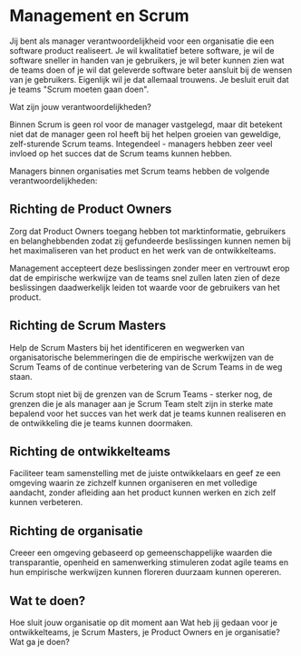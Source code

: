 # Management en Scrum

Jij bent als manager verantwoordelijkheid voor een organisatie 
die een software product realiseert.
Je wil kwalitatief betere software, 
je wil de software sneller in handen van je gebruikers,
je wil beter kunnen zien wat de teams doen
of je wil dat geleverde software beter aansluit bij de wensen van je gebruikers.
Eigenlijk wil je dat allemaal trouwens.
Je besluit eruit dat je teams "Scrum moeten gaan doen".

Wat zijn jouw verantwoordelijkheden?

Binnen Scrum is geen rol voor de manager vastgelegd, maar dit betekent niet dat de manager
geen rol heeft bij het helpen groeien van geweldige, zelf-sturende Scrum teams. 
Integendeel - managers hebben zeer veel invloed op het succes dat de Scrum teams kunnen hebben.

Managers binnen organisaties met Scrum teams hebben de volgende verantwoordelijkheden:

## Richting de Product Owners

Zorg dat Product Owners toegang hebben tot marktinformatie, gebruikers en belanghebbenden
zodat zij gefundeerde beslissingen kunnen nemen bij het maximaliseren van het product 
en het werk van de ontwikkelteams.

Management accepteert deze beslissingen zonder meer 
en vertrouwt erop dat de empirische werkwijze van de teams 
snel zullen laten zien of deze beslissingen daadwerkelijk leiden 
tot waarde voor de gebruikers van het product.

## Richting de Scrum Masters

Help de Scrum Masters bij het identificeren en wegwerken 
van organisatorische belemmeringen 
die de empirische werkwijzen van de Scrum Teams
of de continue verbetering van de Scrum Teams
in de weg staan.

Scrum stopt niet bij de grenzen van de Scrum Teams - 
sterker nog, de grenzen die je als manager aan je Scrum Team stelt
zijn in sterke mate bepalend voor 
het succes van het werk dat je teams kunnen realiseren
en de ontwikkeling die je teams kunnen doormaken.

## Richting de ontwikkelteams

Faciliteer team samenstelling met de juiste ontwikkelaars
en geef ze een omgeving waarin ze zichzelf kunnen organiseren
en met volledige aandacht, zonder afleiding
aan het product kunnen werken 
en zich zelf kunnen verbeteren.

## Richting de organisatie

Creeer een omgeving gebaseerd op gemeenschappelijke waarden
die transparantie, openheid en samenwerking stimuleren
zodat agile teams en hun empirische werkwijzen
kunnen floreren duurzaam kunnen opereren.

## Wat te doen?

Hoe sluit jouw organisatie op dit moment aan
Wat heb jij gedaan voor je ontwikkelteams, je Scrum Masters, je Product Owners en je organisatie?
Wat ga je doen?

